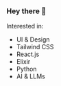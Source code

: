 ### Hey there 👋

Interested in:

- UI & Design
- Tailwind CSS
- React.js
- Elixir
- Python
- AI & LLMs
